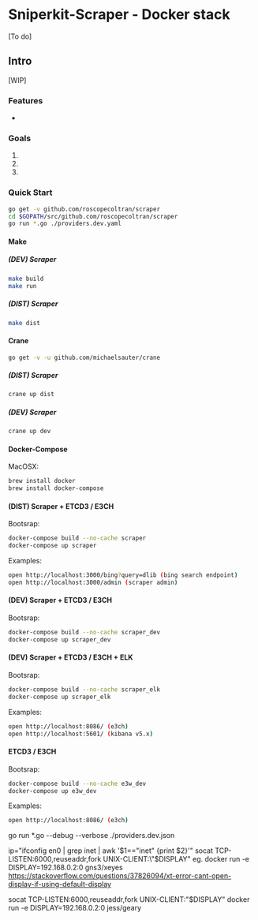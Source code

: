 # Sniperkit-Scraper - Docker stack
[To do]

## Intro
[WIP]

### Features
-

### Goals
1.
2.
3.

### Quick Start
```bash
go get -v github.com/roscopecoltran/scraper
cd $GOPATH/src/github.com/roscopecoltran/scraper
go run *.go ./providers.dev.yaml
```

#### Make

##### (DEV) Scraper
```bash
make build
make run
```

##### (DIST) Scraper
```bash
make dist
```

#### Crane
```bash
go get -v -u github.com/michaelsauter/crane
```

##### (DIST) Scraper
```bash
crane up dist
```

##### (DEV) Scraper
```bash
crane up dev
```

#### Docker-Compose
MacOSX: 
```bash
brew install docker
brew install docker-compose
```

#### (DIST) Scraper + ETCD3 / E3CH 
Bootsrap:
```bash
docker-compose build --no-cache scraper
docker-compose up scraper
```

Examples:
```bash
open http://localhost:3000/bing?query=dlib (bing search endpoint)
open http://localhost:3000/admin (scraper admin)
```

#### (DEV) Scraper + ETCD3 / E3CH 
Bootsrap:
```bash
docker-compose build --no-cache scraper_dev
docker-compose up scraper_dev
```

#### (DEV) Scraper + ETCD3 / E3CH + ELK
Bootsrap:
```bash
docker-compose build --no-cache scraper_elk
docker-compose up scraper_elk
```

Examples:
```bash
open http://localhost:8086/ (e3ch)
open http://localhost:5601/ (kibana v5.x)
```

#### ETCD3 / E3CH 
Bootsrap:
```bash
docker-compose build --no-cache e3w_dev
docker-compose up e3w_dev
```

Examples:
```bash
open http://localhost:8086/ (e3ch)
```

go run *.go --debug --verbose ./providers.dev.json

ip="ifconfig en0 | grep inet | awk '$1=="inet" {print $2}'"
socat TCP-LISTEN:6000,reuseaddr,fork UNIX-CLIENT:\"$DISPLAY\"
eg. docker run -e DISPLAY=192.168.0.2:0 gns3/xeyes
https://stackoverflow.com/questions/37826094/xt-error-cant-open-display-if-using-default-display

socat TCP-LISTEN:6000,reuseaddr,fork UNIX-CLIENT:\"$DISPLAY\"
docker run -e DISPLAY=192.168.0.2:0 jess/geary